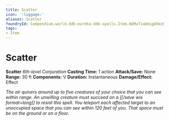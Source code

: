 ```yaml
---
title: Scatter
icon: ':luggage:'
aliases: Scatter
foundryId: Compendium.world.ddb-eureka-ddb-spells.Item.NXMuTzaDmigA9ezO
tags:
- Item
---
```


# Scatter

**Scatter**
_6th-level Conjuration_
**Casting Time:** 1 action
**Attack/Save:** None
**Range:** 30 ft
**Components:** V
**Duration:** Instantaneous
**Damage/Effect:** Effect

*The air quivers around up to five creatures of your choice that you can see within range. An unwilling creature must succeed on a [[/save wis format=long]] to resist this spell. You teleport each affected target to an unoccupied space that you can see within 120 feet of you. That space must be on the ground or on a floor.*